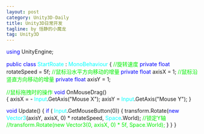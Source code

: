 ```yaml
---
layout: post
category: Unity3D-Daily
title: Unity3D日常开发
tagline: by 恬静的小魔龙
tag: Unity3D
---
```



<font color="blue">using</font> UnityEngine;

<font color="blue">public class</font> <font color="#00FFFF">StartRoate</font> : <font color="#00FFFF">MonoBehaviour</font>
{
     <font color="greel">//旋转速度</font>
    <font color="blue">private float</font> rotateSpeed = 5f;
    <font color="greel">//鼠标沿水平方向移动的增量</font>
    <font color="blue">private float</font> axisX = 1;
    <font color="greel">//鼠标沿竖直方向移动的增量</font>
   <font color="blue"> private float</font> axisY = 1;

   <font color="greel">//鼠标拖拽时的操作</font>
   <font color="blue">void</font> OnMouseDrag()     
    {
        axisX = - <font color="#00FFFF">Input</font>.GetAxis("Mouse X");
        axisY =  <font color="#00FFFF">Input</font>.GetAxis("Mouse Y");
    }
 

   <font color="blue">void</font> Update()
    {
        <font color="blue">if</font> ( <font color="#00FFFF">Input</font>.GetMouseButton(0))
        {
            transform.Rotate(<font color="blue">new</font>  <font color="#00FFFF">Vector3</font>(axisY, axisX, 0) * rotateSpeed,  <font color="#00FFFF">Space</font>.World);
            <font color="greel"> //锁定Y轴</font>
             <font color="greel">//transform.Rotate(new Vector3(0, axisX, 0) * 5f, Space.World);</font>
        }
    }
}
